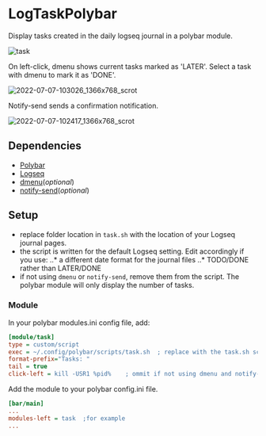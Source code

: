 # LogTaskPolybar
Display tasks created in the daily logseq journal in a polybar module.

![task](https://user-images.githubusercontent.com/64380798/177726027-e901af62-f3fc-471c-98ac-0f5e16212331.png)


On left-click, dmenu shows current tasks marked as 'LATER'. Select a task with dmenu to mark it as 'DONE'.

![2022-07-07-103026_1366x768_scrot](https://user-images.githubusercontent.com/64380798/177728932-39bd2f01-3608-41f8-98d1-393797968a7c.png)


Notify-send sends a confirmation notification.

![2022-07-07-102417_1366x768_scrot](https://user-images.githubusercontent.com/64380798/177727795-dc13bc52-2d74-4efc-b964-69f3ec693813.png)


## Dependencies
* [Polybar](https://github.com/polybar/polybar)
* [Logseq](https://logseq.com/)
* [dmenu](https://tools.suckless.org/dmenu/)(_optional_)
* [notify-send](https://man.archlinux.org/man/notify-send.1.en)(_optional_)

## Setup
* replace folder location in ``task.sh`` with the location of your Logseq journal pages.
* the script is written for the default Logseq setting. Edit accordingly if you use:
..* a different date format for the journal files
..* TODO/DONE rather than LATER/DONE
* if not using ``dmenu`` or ``notify-send``, remove them from the script. The polybar module will only display the number of tasks.

### Module

In your polybar modules.ini config file, add:
```ini
[module/task]
type = custom/script
exec = ~/.config/polybar/scripts/task.sh  ; replace with the task.sh script location.
format-prefix="Tasks: "
tail = true
click-left = kill -USR1 %pid%    ; ommit if not using dmenu and notify-send.
```

Add the module to your polybar config.ini file.
```ini
[bar/main]
...
modules-left = task  ;for example
...
```

